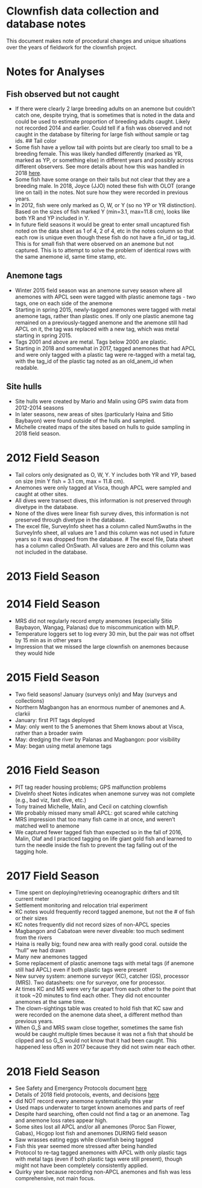 Clownfish data collection and database notes
================

This document makes note of procedural changes and unique situations over the years of fieldwork for the clownfish project.

Notes for Analyses
==================

Fish observed but not caught
----------------------------

-   If there were clearly 2 large breeding adults on an anemone but couldn’t catch one, despite trying, that is sometimes that is noted in the data and could be used to estimate proportion of breeding adults caught. Likely not recorded 2014 and earlier. Could tell if a fish was observed and not caught in the database by filtering for large fish without sample or tag ids. \#\# Tail color
-   Some fish have a yellow tail with points but are clearly too small to be a breeding female. This was likely handled differently (marked as YR, marked as YP, or something else) in different years and possibly across different observers. See more details about how this was handled in 2018 [here](https://docs.google.com/document/d/1RWzReRgfI9JXVbHDzfd09vE_4pidfr-m5ykRP_T-Q7M).
-   Some fish have some orange on their tails but not clear that they are a breeding male. In 2018, Joyce (JJO) noted these fish with OLOT (orange line on tail) in the notes. Not sure how they were recorded in previous years.
-   In 2012, fish were only marked as O, W, or Y (so no YP or YR distinction). Based on the sizes of fish marked Y (min=3.1, max=11.8 cm), looks like both YR and YP included in Y.
-   In future field seasons it would be great to enter small uncaptured fish noted on the data sheet as 1 of 4, 2 of 4, etc in the notes column so that each row is unique even though these fish do not have a fin\_id or tag\_id. This is for small fish that were observed on an anemone but not captured. This is to attempt to solve the problem of identical rows with the same anemone id, same time stamp, etc.

Anemone tags
------------

-   Winter 2015 field season was an anemone survey season where all anemones with APCL seen were tagged with plastic anemone tags - two tags, one on each side of the anemone
-   Starting in spring 2015, newly-tagged anemones were tagged with metal anemone tags, rather than plastic ones. If only one plastic anemone tag remained on a previously-tagged anemone and the anemone still had APCL on it, the tag was replaced with a new tag, which was metal starting in spring 2015.
-   Tags 2001 and above are metal. Tags below 2000 are plastic.
-   Starting in 2018 and somewhat in 2017, tagged anemones that had APCL and were only tagged with a plastic tag were re-tagged with a metal tag, with the tag\_id of the plastic tag noted as an old\_anem\_id when readable.

Site hulls
----------

-   Site hulls were created by Mario and Malin using GPS swim data from 2012-2014 seasons
-   In later seasons, new areas of sites (particularly Haina and Sitio Baybayon) were found outside of the hulls and sampled.
-   Michelle created maps of the sites based on hulls to guide sampling in 2018 field season.

2012 Field Season
=================

-   Tail colors only designated as O, W, Y. Y includes both YR and YP, based on size (min Y fish = 3.1 cm, max = 11.8 cm).
-   Anemones were only tagged at Visca, though APCL were sampled and caught at other sites.
-   All dives were transect dives, this information is not preserved through divetype in the database.
-   None of the dives were linear fish survey dives, this information is not preserved through divetype in the database.
-   The excel file, SurveyInfo sheet has a column called NumSwaths in the SurveyInfo sheet, all values are 1 and this column was not used in future years so it was dropped from the database. \# The excel file, Data sheet has a column called OnSwath. All values are zero and this column was not included in the database.

2013 Field Season
=================

2014 Field Season
=================

-   MRS did not regularly record empty anemones (especially Sitio Baybayon, Wangag, Palanas) due to miscommunication with MLP.
-   Temperature loggers set to log every 30 min, but the pair was not offset by 15 min as in other years
-   Impression that we missed the large clownfish on anemones because they would hide

2015 Field Season
=================

-   Two field seasons! January (surveys only) and May (surveys and collections)
-   Northern Magbangon has an enormous number of anemones and A. clarkii
-   January: first PIT tags deployed
-   May: only went to the 5 anemones that Shem knows about at Visca, rather than a broader swim
-   May: dredging the river by Palanas and Magbangon: poor visibility
-   May: began using metal anemone tags

2016 Field Season
=================

-   PIT tag reader housing problems; GPS malfunction problems
-   DiveInfo sheet Notes indicates when anemone survey was not complete (e.g., bad viz, fast dive, etc.)
-   Tony trained Michelle, Malin, and Cecil on catching clownfish
-   We probably missed many small APCL: got scared while catching
-   MRS impression that too many fish came in at once, and weren’t matched well to anemone
-   We captured fewer tagged fish than expected so in the fall of 2016, Malin, Olaf and I practiced tagging on life giant gold fish and learned to turn the needle inside the fish to prevent the tag falling out of the tagging hole.

2017 Field Season
=================

-   Time spent on deploying/retrieving oceanographic drifters and tilt current meter
-   Settlement monitoring and relocation trial experiment
-   KC notes would frequently record tagged anemone, but not the \# of fish or their sizes
-   KC notes frequently did not record sizes of non-APCL species
-   Magbangon and Cabatoan were never diveable: too much sediment from the rivers
-   Haina is really big; found new area with really good coral. outside the “hull” we had drawn
-   Many new anemones tagged
-   Some replacement of plastic anemone tags with metal tags (if anemone still had APCL) even if both plastic tags were present
-   New survey system: anemone surveyor (KC), catcher (GS), processor (MRS). Two datasheets: one for surveyor, one for processor.
-   At times KC and MS were very far apart from each other to the point that it took ~20 minutes to find each other. They did not encounter anemones at the same time.
-   The clown-sightings table was created to hold fish that KC saw and were recorded on the anemone data sheet, a different method than previous years.
-   When G\_S and MRS swam close together, sometimes the same fish would be caught multiple times because it was not a fish that should be clipped and so G\_S would not know that it had been caught. This happened less often in 2017 because they did not swim near each other.

2018 Field Season
=================

-   See Safety and Emergency Protocols document [here](https://docs.google.com/document/d/1vFxBrV9YBi0idd4ExpuBzn4b2sYEQj6c2PCNpdQUjik/edit?usp=sharing)
-   Details of 2018 field protocols, events, and decisions [here](https://docs.google.com/document/d/1RWzReRgfI9JXVbHDzfd09vE_4pidfr-m5ykRP_T-Q7M)
-   did NOT record every anemone systematically this year
-   Used maps underwater to target known anemones and parts of reef
-   Despite hard searching, often could not find a tag or an anemone. Tag and anemone loss rates appear high.
-   Some sites lost all APCL and/or all anemones (Poroc San Flower, Gabas), Hicgop lost fish and anemones DURING field season
-   Saw wrasses eating eggs while clownfish being tagged
-   Fish this year seemed more stressed after being handled
-   Protocol to re-tag tagged anemones with APCL with only plastic tags with metal tags (even if both plastic tags were still present), though might not have been completely consistently applied.
-   Quirky year because recording non-APCL anemones and fish was less comprehensive, not main focus.
